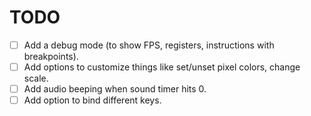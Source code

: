 # TODO

* [ ] Add a debug mode (to show FPS, registers, instructions with breakpoints).
* [ ] Add options to customize things like set/unset pixel colors, change scale.
* [ ] Add audio beeping when sound timer hits 0.
* [ ] Add option to bind different keys.